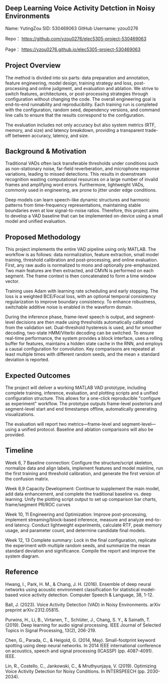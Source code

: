 ## Deep Learning Voice Activity Detction in Noisy Environments


Name: YutingZou
SID: 530469063
GitHub Username: yzou0276



Repo： https://github.com/yzou0276/elec5305-project-530469063

Page： https://yzou0276.github.io/elec5305-project-530469063




## Project Overview

The method is divided into six parts: data preparation and annotation, feature engineering, model design, training strategy and loss, post-processing and online judgment, and evaluation and ablation. We strive to switch features, architectures, or post-processing strategies through configuration without changing the code. The overall engineering goal is end-to-end runnability and reproducibility. Each training run is completed with the configuration, random seed, dependency versions, and command line calls to ensure that the results correspond to the configuration.

The evaluation includes not only accuracy but also system metrics (RTF, memory, and size) and latency breakdown, providing a transparent trade-off between accuracy, latency, and size.

## Background & Motivation

Traditional VADs often lack transferable thresholds under conditions such as non-stationary noise, far-field reverberation, and microphone response variations, leading to missed detections. This results in downstream recognition wasting computational resources on a large number of invalid frames and amplifying word errors. Furthermore, lightweight VADs, commonly used in engineering, are prone to jitter under edge conditions.

Deep models can learn speech-like dynamic structures and harmonic patterns from time-frequency representations, maintaining stable boundaries even at low signal-to-noise ratios. Therefore, this project aims to develop a VAD baseline that can be implemented on-device using a small model and unified evaluation.


## Proposed Methodology


This project implements the entire VAD pipeline using only MATLAB. The workflow is as follows: data normalization, feature extraction, small model training, threshold calibration and post-processing, and online evaluation. First, any raw audio is normalized to mono and optionally pre-emphasized. Two main features are then extracted, and CMVN is performed on each segment. The frame context is then concatenated to form a time window vector.

Training uses Adam with learning rate scheduling and early stopping. The loss is a weighted BCE/Focal loss, with an optional temporal consistency regularization to improve boundary consistency. To enhance robustness, switchable additive noise is enabled in the waveform domain.


During the inference phase, frame-level speech is output, and segment-level decisions are then made using thresholds automatically calibrated from the validation set. Dual-threshold hysteresis is used, and for smoother decoding, two-state HMM/Viterbi decoding can be switched. To ensure real-time performance, the system provides a block interface, uses a rolling buffer for features, maintains a hidden state cache in the RNN, and employs a causal configuration for convolution. Key comparisons are repeated at least multiple times with different random seeds, and the mean ± standard deviation is reported.


## Expected Outcomes

The project will deliver a working MATLAB VAD prototype, including complete training, inference, evaluation, and plotting scripts and a unified configuration structure. This allows for a one-click reproducible "configure as experiment" workflow. The prototype outputs frame-level posteriors and segment-level start and end timestamps offline, automatically generating visualizations.

The evaluation will report two metrics—frame-level and segment-level—using a unified protocol. Baseline and ablation comparisons will also be provided.

## Timeline

Week 6, 7 Baseline connection: Configure the structure/script skeleton, normalize data and align labels, implement features and model mainline, run the first training and threshold calibration, and generate the first version of the confusion matrix.

Week 8,9 Capacity Development: Continue to supplement the main model, add data enhancement, and complete the traditional baseline vs. deep learning. Unify the plotting script output to set up comparison bar charts, frame/segment PR/ROC curves

Week 10, 11 Engineering and Optimization: Improve post-processing, implement streaming/block-based inference, measure and analyze end-to-end latency. Conduct lightweight experiments, calculate RTF, peak memory usage, and parameter count, and determine candidate final models.

Week 12, 13 Complete summary: Lock in the final configuration, replicate the experiment with multiple random seeds, and summarize the mean standard deviation and significance. Compile the report and improve the system diagram.



## Reference

Hwang, I., Park, H. M., & Chang, J. H. (2016). Ensemble of deep neural networks using acoustic environment classification for statistical model-based voice activity detection. Computer Speech & Language, 38, 1-12.

Ball, J. (2023). Voice Activity Detection (VAD) in Noisy Environments. arXiv preprint arXiv:2312.05815.

Purwins, H., Li, B., Virtanen, T., Schlüter, J., Chang, S. Y., & Sainath, T. (2019). Deep learning for audio signal processing. IEEE Journal of Selected Topics in Signal Processing, 13(2), 206-219.

Chen, G., Parada, C., & Heigold, G. (2014, May). Small-footprint keyword spotting using deep neural networks. In 2014 IEEE international conference on acoustics, speech and signal processing (ICASSP) (pp. 4087-4091). IEEE.

Lin, R., Costello, C., Jankowski, C., & Mruthyunjaya, V. (2019). Optimizing Voice Activity Detection for Noisy Conditions. In INTERSPEECH (pp. 2030-2034).

